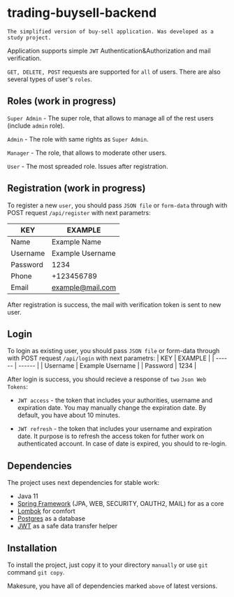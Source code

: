 # trading-buysell-backend
```
The simplified version of buy-sell application. Was developed as a study project.
```
Application supports simple `JWT` Authentication&Authorization and mail verification.

`GET, DELETE, POST` requests are supported for `all` of users. There are also several types of user's `roles`.

## Roles (work in progress)

`Super Admin` - The super role, that allows to manage all of the rest users (include `admin` role).

`Admin` - The role with same rights as `Super Admin`. 

`Manager` - The role, that allows to moderate other users.

`User` - The most spreaded role. Issues after registration.

## Registration (work in progress)

To register a new `user`, you should pass `JSON file` or `form-data` through with POST request `/api/register` with next parametrs: 

| KEY | EXAMPLE |
| ------ | ------ |
| Name | Example Name  |
| Username | Example Username |
| Password | 1234 |
| Phone | +123456789 |
| Email | example@mail.com |

After registration is success, the mail with verification token is sent to new user.

## Login

To login as existing user, you should pass `JSON file` or form-data through with POST request `/api/login` with next parametrs:
| KEY | EXAMPLE |
| ------ | ------ |
| Username | Example Username |
| Password | 1234 |

After login is success, you should recieve a response of `two` `Json Web Tokens`:

- `JWT access` - the token that includes your authorities, username and expiration date. 
You may manually change the expiration date. By default, you have about 10 minutes.

- `JWT refresh` - the token that includes your username and expiration date. It purpose is to refresh the access token for futher work on authenticated account. In case of date is expired, you should to re-login.

## Dependencies

The project uses next dependencies for stable work:
- Java 11
- [Spring Framework](https://spring.io) (JPA, WEB, SECURITY, OAUTH2, MAIL) for as a core 
- [Lombok](https://projectlombok.org) for comfort
- [Postgres](https://www.postgresql.org) as a database
- [JWT](https://jwt.io) as a safe data transfer helper

## Installation

To install the project, just copy it to your directory `manually` or use `git` command `git copy`.

Makesure, you have all of dependencies marked `above` of latest versions.
